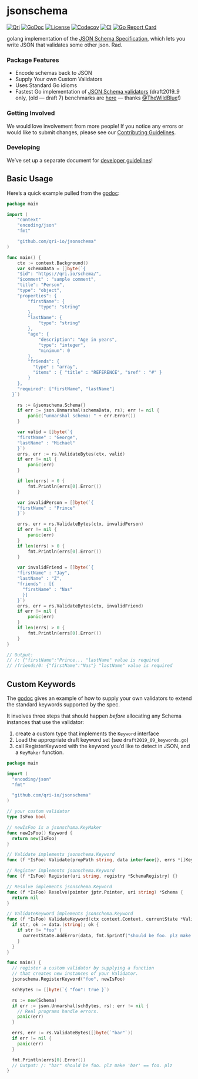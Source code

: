 # jsonschema
[![Qri](https://img.shields.io/badge/made%20by-qri-magenta.svg?style=flat-square)](https://qri.io)
[![GoDoc](https://godoc.org/github.com/qri-io/jsonschema?status.svg)](http://godoc.org/github.com/qri-io/jsonschema)
[![License](https://img.shields.io/github/license/qri-io/jsonschema.svg?style=flat-square)](./LICENSE)
[![Codecov](https://img.shields.io/codecov/c/github/qri-io/jsonschema.svg?style=flat-square)](https://codecov.io/gh/qri-io/jsonschema)
[![CI](https://img.shields.io/circleci/project/github/qri-io/jsonschema.svg?style=flat-square)](https://circleci.com/gh/qri-io/jsonschema)
[![Go Report Card](https://goreportcard.com/badge/github.com/qri-io/jsonschema)](https://goreportcard.com/report/github.com/qri-io/jsonschema)

golang implementation of the [JSON Schema Specification](http://json-schema.org/), which lets you write JSON that validates some other json. Rad.

### Package Features

* Encode schemas back to JSON
* Supply Your own Custom Validators
* Uses Standard Go idioms
* Fastest Go implementation of [JSON Schema validators](http://json-schema.org/implementations.html#validators) (draft2019_9 only, (old — draft 7) benchmarks are [here](https://github.com/TheWildBlue/validator-benchmarks) — thanks [@TheWildBlue](https://github.com/TheWildBlue)!)

### Getting Involved

We would love involvement from more people! If you notice any errors or would
like to submit changes, please see our
[Contributing Guidelines](./.github/CONTRIBUTING.md).

### Developing

We’ve set up a separate document for [developer guidelines](https://github.com/qri-io/jsonschema/blob/master/DEVELOPERS.md)!

## Basic Usage

Here’s a quick example pulled from the [godoc](https://godoc.org/github.com/qri-io/jsonschema):

```go
package main

import (
	"context"
	"encoding/json"
	"fmt"

	"github.com/qri-io/jsonschema"
)

func main() {
	ctx := context.Background()
	var schemaData = []byte(`{
    "$id": "https://qri.io/schema/",
    "$comment" : "sample comment",
    "title": "Person",
    "type": "object",
    "properties": {
        "firstName": {
            "type": "string"
        },
        "lastName": {
            "type": "string"
        },
        "age": {
            "description": "Age in years",
            "type": "integer",
            "minimum": 0
        },
        "friends": {
          "type" : "array",
          "items" : { "title" : "REFERENCE", "$ref" : "#" }
        }
    },
    "required": ["firstName", "lastName"]
  }`)

	rs := &jsonschema.Schema{}
	if err := json.Unmarshal(schemaData, rs); err != nil {
		panic("unmarshal schema: " + err.Error())
	}

	var valid = []byte(`{
    "firstName" : "George",
    "lastName" : "Michael"
    }`)
	errs, err := rs.ValidateBytes(ctx, valid)
	if err != nil {
		panic(err)
	}

	if len(errs) > 0 {
		fmt.Println(errs[0].Error())
	}

	var invalidPerson = []byte(`{
    "firstName" : "Prince"
    }`)

	errs, err = rs.ValidateBytes(ctx, invalidPerson)
	if err != nil {
		panic(err)
	}
	if len(errs) > 0 {
		fmt.Println(errs[0].Error())
	}

	var invalidFriend = []byte(`{
    "firstName" : "Jay",
    "lastName" : "Z",
    "friends" : [{
      "firstName" : "Nas"
      }]
    }`)
	errs, err = rs.ValidateBytes(ctx, invalidFriend)
	if err != nil {
		panic(err)
	}
	if len(errs) > 0 {
		fmt.Println(errs[0].Error())
	}
}

// Output:
// /: {"firstName":"Prince... "lastName" value is required
// /friends/0: {"firstName":"Nas"} "lastName" value is required
```

## Custom Keywords

The [godoc](https://godoc.org/github.com/qri-io/jsonschema) gives an example of how to supply your own validators to extend the standard keywords supported by the spec.

It involves three steps that should happen _before_ allocating any Schema instances that use the validator:
1. create a custom type that implements the `Keyword` interface
2. Load the appropriate draft keyword set (see `draft2019_09_keywords.go`)
3. call RegisterKeyword with the keyword you’d like to detect in JSON, and a `KeyMaker` function.


```go
package main

import (
  "encoding/json"
  "fmt"

  "github.com/qri-io/jsonschema"
)

// your custom validator
type IsFoo bool

// newIsFoo is a jsonschama.KeyMaker
func newIsFoo() Keyword {
  return new(IsFoo)
}

// Validate implements jsonschema.Keyword
func (f *IsFoo) Validate(propPath string, data interface{}, errs *[]KeyError) {}

// Register implements jsonschema.Keyword
func (f *IsFoo) Register(uri string, registry *SchemaRegistry) {}

// Resolve implements jsonschema.Keyword
func (f *IsFoo) Resolve(pointer jptr.Pointer, uri string) *Schema {
  return nil
}

// ValidateKeyword implements jsonschema.Keyword
func (f *IsFoo) ValidateKeyword(ctx context.Context, currentState *ValidationState, data interface{}) {
  if str, ok := data.(string); ok {
    if str != "foo" {
      currentState.AddError(data, fmt.Sprintf("should be foo. plz make '%s' == foo. plz", str))
    }
  }
}

func main() {
  // register a custom validator by supplying a function
  // that creates new instances of your Validator.
  jsonschema.RegisterKeyword("foo", newIsFoo)

  schBytes := []byte(`{ "foo": true }`)

  rs := new(Schema)
  if err := json.Unmarshal(schBytes, rs); err != nil {
    // Real programs handle errors.
    panic(err)
  }

  errs, err := rs.ValidateBytes([]byte(`"bar"`))
  if err != nil {
    panic(err)
  }

  fmt.Println(errs[0].Error())
  // Output: /: "bar" should be foo. plz make 'bar' == foo. plz
}
```


